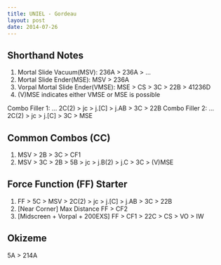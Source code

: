 ```yaml
---
title: UNIEL - Gordeau
layout: post
date: 2014-07-26
---
```


Shorthand Notes
---------------

1. Mortal Slide Vacuum(MSV): 236A > 236A > ...
2. Mortal Slide Ender(MSE): MSV > 236A
3. Vorpal Mortal Slide Ender(VMSE): MSE > CS > 3C > 22B > 41236D
4. (V)MSE indicates either VMSE or MSE is possible

Combo Filler 1: ... 2C(2) > jc > j.[C] > j.AB > 3C > 22B
Combo Filler 2: ... 2C(2) > jc > j.[C] > 3C > MSE

Common Combos (CC)
-------------

1. MSV > 2B > 3C > CF1
2. MSV > 3C > 2B > 5B > jc > j.B(2) > j.C > 3C > (V)MSE



Force Function (FF) Starter
----------------------------------

1. FF > 5C > MSV > 2C(2) > jc > j.[C] > j.AB > 3C > 22B 
2. [Near Corner] Max Distance FF > CF2
3. [Midscreen + Vorpal + 200EXS] FF > CF1 > 22C > CS > VO > IW

Okizeme
-------

5A > 214A
